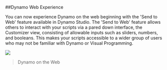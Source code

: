 ##Dynamo Web Experience

You can now experience Dynamo on the web beginning with the 'Send to Web' feature available in Dynamo Studio. The 'Send to Web' feature allows others to interact with your scripts via a pared down interface, the Customizer view, consisting of allowable inputs such as sliders, numbers, and booleans. This makes your scripts accessible to a wider group of users who may not be familiar with Dynamo or Visual Programming.

![](images/Web_01.jpg)
> Dynamo on the Web


